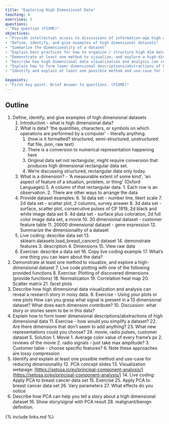 ```yaml
---
title: "Exploring High Dimensional Data"
teaching: 0
exercises: 5
questions:
- "Key question (FIXME)"
objectives:
- "Provide intellectual access to discussions of information-age high dimensional data(sets)"
- "Define, identify, and give examples of high dimensional datasets"
- "Summarize the dimensionality of a dataset"
- "Explain best practices for how to organize / structure high dim data for reuse"
- "Demonstrate at least one method to visualize, and explore a high-dimensional dataset"
- "Describe how high dimensional data visualization and analysis can reveal a research story in noisy data."
- "Explain how to form lower dimensional descriptions/abstractions of high dimensional data"
- "Identify and explain at least one possible method and use-case for reducing dimensionality"

keypoints:
- "First key point. Brief Answer to questions. (FIXME)"
---
```


## Outline
1. Define, identify, and give examples of high dimensional datasets
    1. Introduction - what is high dimensional data?
    2. What is data? 'the quantities, characters, or symbols on which operations are performed by a computer' - literally anything.
        1. (how is it formatted? structured, semi-structured, unstructured: flat file, json, raw text)
        2. There is a conversion to numerical representation happening here
        3. Original data set not rectangular, might require conversion that produces high dimensional rectangular data set. 
        4. We’re discussing structured, rectangular data only today.
    3. What is a dimension? - 'A measurable extent of some kind', 'an aspect of feature of a situation, problem, or thing' (Oxford Languages)
        5. A column of that rectangular data.
            1. Each row is an observation.
            2. There are other ways to arrange the data
    4. Provide dataset examples:
        6. 1d data set - number line, likert scale
        7. 2d data set - scatter plot, 2 columns, survey answer
        8. 3d data set - surface, scatter plot, consecutive pulses of CP 1919, 2d black and white image data set
        9. 4d data set - surface plus coloration, 2d full color image data set, a movie
        10. 30 dimensional dataset - customer feature table
        11. 20000 dimensional dataset - gene expression 
        12. Summarize the dimensionality of a dataset 
    5. Live coding: describe data set
        13. sklearn.datasets.load_breast_cancer() dataset
        14. demonstrate features
            3. description
            4. Dimensions
        15. View raw data
    6. Exercise: describe a data set
        16. Copy live coding example
        17. What’s one thing you can learn about the data?
2. Demonstrate at least one method to visualize, and explore a high-dimensional dataset
    7. Live code plotting with one of the following provided functions
    8. Exercise: Plotting of discovered dimensions (provide functions)
        18. Normalization
        19. Correlation heat map
        20. Scatter matrix
        21. facet plots
3. Describe how high dimensional data visualization and analysis can reveal a research story in noisy data.
    9. Exercise - Using your plots or new plots How can you grasp what signal is present in a 13 dimensional dataset? What does each dimension contribute?
    10. Discussion: what story or stories seem to be in this data?
4. Explain how to form lower dimensional descriptions/abstractions of high dimensional data
    11. Exercise - how would you simplify a dataset? 
        22. Are there dimensions that don’t seem to add anything?
        23. What new representations could you choose?
        24.  movie, radio pulses, customer dataset
            5. Solution
                1. Movie
                    1. Average color value of every frame’s px
                    2. reviews of the movie
                2. radio signals - just take max amplitude?
                3. Customer table - choose specific features?
            6. Note these approaches are lossy compression
5. Identify and explain at least one possible method and use-case for reducing dimensionality
    12. PCA concept slides
    13. Visualization webpage: [https://setosa.io/ev/principal-component-analysis/](https://setosa.io/ev/principal-component-analysis/)
    14. Live coding: \
	Apply PCA to breast cancer data set
    15. Exercise
        25. Apply PCA to breast cancer data set
        26. Vary parameters
        27. What effects do you notice
6. Describe how PCA can help you tell a story about a high dimensional dataset
    16. Show story/signal with PCA result
        28. malignant/benign definition.

{% include links.md %}
